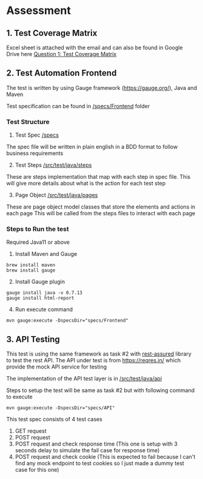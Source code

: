 # Assessment

## 1. Test Coverage Matrix
Excel sheet is attached with the email and can also be found in Google Drive here
[Question 1: Test Coverage Matrix](https://docs.google.com/spreadsheets/d/1FdgK5sHOMM8FyQd8Haif8bSClS8BRstG/edit?usp=sharing&ouid=106778797930776263912&rtpof=true&sd=true)

## 2. Test Automation Frontend

The test is written by using Gauge framework (https://gauge.org/), Java and Maven

Test specification can be found in [/specs/Frontend](https://github.com/ginkz182/automationpractice/tree/master/specs/Frontend) folder

### Test Structure
1. Test Spec
[/specs](https://github.com/ginkz182/automationpractice/tree/master/specs)

The spec file will be written in plain english in a BDD format to follow business requirements

2. Test Steps
[/src/test/java/steps](https://github.com/ginkz182/automationpractice/tree/master/src/test/java/steps)

These are steps implementation that map with each step in spec file.
This will give more details about what is the action for each test step

3. Page Object
[/src/test/java/pages](https://github.com/ginkz182/automationpractice/tree/master/src/test/java/pages)

These are page object model classes that store the elements and actions in each page
This will be called from the steps files to interact with each page


### Steps to Run the test

Required Java11 or above

1. Install Maven and Gauge
```
brew install maven
brew install gauge
```

2. Install Gauge plugin
```
gauge install java -v 0.7.13
gauge install html-report
```

4. Run execute command
```
mvn gauge:execute -DspecsDir="specs/Frontend"
```


## 3. API Testing

This test is using the same framework as task #2 with [rest-assured](https://rest-assured.io/) library to test the rest API.
The API under test is from https://reqres.in/ which provide the mock API service for testing

The implementation of the API test layer is in [/src/test/java/api](https://github.com/ginkz182/automationpractice/tree/master/src/test/java/api)

Steps to setup the test will be same as task #2 but with following command to execute
```
mvn gauge:execute -DspecsDir="specs/API"
```

This test spec consists of 4 test cases
1. GET request
2. POST request
3. POST request and check response time
(This one is setup with 3 seconds delay to simulate the fail case for response time)
4. POST request and check cookie 
(This is expected to fail because I can't find any mock endpoint to test cookies so I just made a dummy test case for this one)

